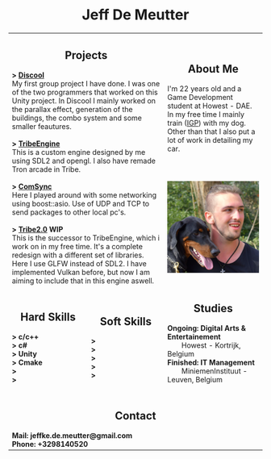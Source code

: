 <h1 align="center">Jeff De Meutter</h1>
<table>
    <tr>
        <td rowspan="2" colspan="2">
            <h2 align="center">Projects</h2>
            <b>> <a href="https://discool.itch.io/discool">Discool</a></b></br>
            My first group project I have done. I was one of the two programmers that worked on this Unity project. In Discool I mainly worked on the parallax effect, generation of the buildings, the combo system and some smaller feautures.</br></br>
            <b>> <a href="https://github.com/Tboske/TribeEngine/tree/rework">TribeEngine</a></b></br>
            This is a custom engine designed by me using SDL2 and opengl. I also have remade Tron arcade in Tribe. </br></br>
            <b>> <a href="https://github.com/Tboske/ComSync">ComSync</a></b></br>
            Here I played around with some networking using boost::asio. Use of UDP and TCP to send packages to other local pc's.</br></br>
            <b>> <a href="https://github.com/Tboske/Tribe2.0">Tribe2.0</a> WIP</b></br>
            This is the successor to TribeEngine, which i work on in my free time. It's a complete redesign with a different set of libraries. 
            Here I use GLFW instead of SDL2. I have implemented Vulkan before, but now I am aiming to include that in this engine aswell.
        </td>
        <td>
            <h2 align="center">About Me</h2>
            I'm 22 years old and a Game Development student at Howest - DAE.</br>
            In my free time I mainly train (<a href="https://en.wikipedia.org/wiki/Schutzhund#:~:text=Schutzhund%20(%2F'%CA%83%CA%8Atsh%CA%8Ant%2F%2C%20German%20for,of%20a%20good%20working%20dog." target="_blank">IGP</a>) with my dog. Other than that I also put a lot of work in detailing my car.
        </td>
    </tr>
    <tr>
        <td>
            <img alt="Photo" src="./Images/Jeff.png" style="float:right" />
        </td>
    </tr>
    <tr>
        <td>
            <h2 align="center">Hard Skills</h2>
            <b>> c/c++</b></br>
            <b>> c#</b></br>
            <b>> Unity</b></br>
            <b>> Cmake</b></br>
            <b>> </b></br>
            <b>> </b></br>
        </td>
        <td>
            <h2 align="center">Soft Skills</h2>
            <b>> </b></br>            
            <b>> </b></br>            
            <b>> </b></br>            
            <b>> </b></br>            
            <b>> </b></br>            
        </td>
        <td>
            <h2 align="center">Studies</h2>
            <b>Ongoing: Digital Arts & Entertainement</b></br>
            &emsp;&emsp;Howest - Kortrijk, Belgium</br>
            <b>Finished: IT Management</b></br>
            &emsp;&emsp;MiniemenInstituut - Leuven, Belgium</br></br>
        </td>
    </tr>
    <tr>
        <td colspan="3">
            <h2 align="center">Contact</h2>
            <b>Mail: jeffke.de.meutter@gmail.com</b></br>
            <b>Phone: +3298140520</b>
        </td>
    </tr>
</table>
